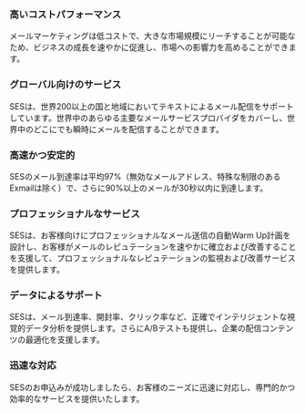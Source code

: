 ### 高いコストパフォーマンス
メールマーケティングは低コストで、大きな市場規模にリーチすることが可能なため、ビジネスの成長を速やかに促進し、市場への影響力を高めることができます。

### グローバル向けのサービス
SESは、世界200以上の国と地域においてテキストによるメール配信をサポートしています。世界中のあらゆる主要なメールサービスプロバイダをカバーし、世界中のどこにでも瞬時にメールを配信することができます。

### 高速かつ安定的
SESのメール到達率は平均97%（無効なメールアドレス、特殊な制限のあるExmailは除く）で、さらに90%以上のメールが30秒以内に到達します。

### プロフェッショナルなサービス
SESは、お客様向けにプロフェッショナルなメール送信の自動Warm Up計画を設計し、お客様がメールのレピュテーションを速やかに確立および改善することを支援して、プロフェッショナルなレピュテーションの監視および改善サービスを提供します。

### データによるサポート
SESは、メール到達率、開封率、クリック率など、正確でインテリジェントな視覚的データ分析を提供します。さらにA/Bテストも提供し、企業の配信コンテンツの最適化を支援します。

### 迅速な対応
SESのお申込みが成功しましたら、お客様のニーズに迅速に対応し、専門的かつ効率的なサービスを提供いたします。


